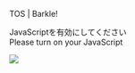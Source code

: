 TOS | Barkle!

JavaScriptを有効にしてください  
Please turn on your JavaScript

![](/static-assets/splash.png?1732798619075)